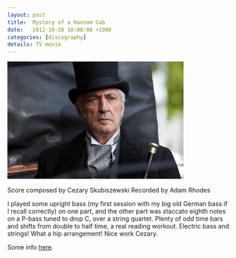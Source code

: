 ```yaml
---
layout: post
title:  Mystery of a Hansom Cab
date:   2012-10-28 10:00:00 +1000
categories: [discography]
details: TV movie
---
```


![](/assets/discography/hansom-cab.jpg)

Score composed by Cezary Skubiszewski
Recorded by Adam Rhodes

I played some upright bass (my first session with my big old German bass if I recall correctly) on one part, and the other part was staccato eighth notes on a P-bass tuned to drop C, over a string quartet. Plenty of odd time bars and shifts from double to half time, a real reading workout. Electric bass and strings! What a hip arrangement! Nice work Cezary.

Some info [here](https://www.imdb.com/title/tt2174072/).